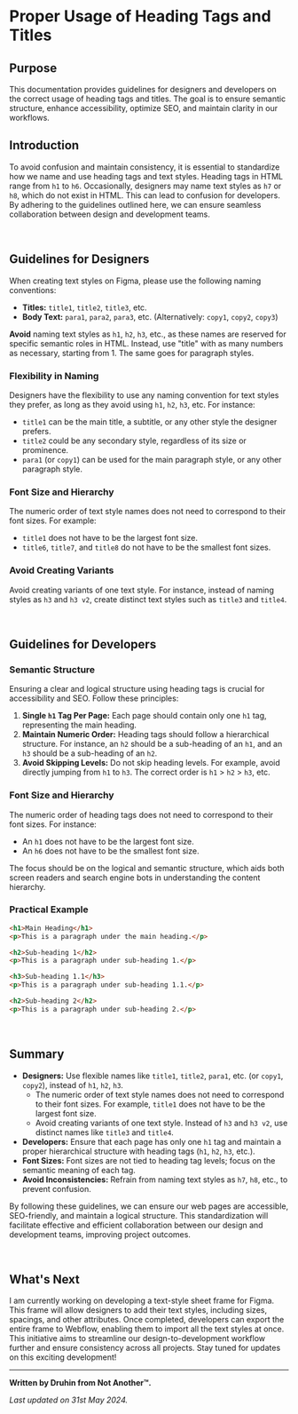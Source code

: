 # Proper Usage of Heading Tags and Titles

## Purpose

This documentation provides guidelines for designers and developers on the correct usage of heading tags and titles. The goal is to ensure semantic structure, enhance accessibility, optimize SEO, and maintain clarity in our workflows.

## Introduction

To avoid confusion and maintain consistency, it is essential to standardize how we name and use heading tags and text styles. Heading tags in HTML range from `h1` to `h6`. Occasionally, designers may name text styles as `h7` or `h8`, which do not exist in HTML. This can lead to confusion for developers. By adhering to the guidelines outlined here, we can ensure seamless collaboration between design and development teams.

<br>

## Guidelines for Designers

When creating text styles on Figma, please use the following naming conventions:

- **Titles:** `title1`, `title2`, `title3`, etc.
- **Body Text:** `para1`, `para2`, `para3`, etc. (Alternatively: `copy1`, `copy2`, `copy3`)

**Avoid** naming text styles as `h1`, `h2`, `h3`, etc., as these names are reserved for specific semantic roles in HTML. Instead, use "title" with as many numbers as necessary, starting from 1. The same goes for paragraph styles.

### Flexibility in Naming

Designers have the flexibility to use any naming convention for text styles they prefer, as long as they avoid using `h1`, `h2`, `h3`, etc. For instance:

- `title1` can be the main title, a subtitle, or any other style the designer prefers.
- `title2` could be any secondary style, regardless of its size or prominence.
- `para1` (or `copy1`) can be used for the main paragraph style, or any other paragraph style.

### Font Size and Hierarchy

The numeric order of text style names does not need to correspond to their font sizes. For example:

- `title1` does not have to be the largest font size.
- `title6`, `title7`, and `title8` do not have to be the smallest font sizes.

### Avoid Creating Variants

Avoid creating variants of one text style. For instance, instead of naming styles as `h3` and `h3 v2`, create distinct text styles such as `title3` and `title4`.

<br>

## Guidelines for Developers

### Semantic Structure

Ensuring a clear and logical structure using heading tags is crucial for accessibility and SEO. Follow these principles:

1. **Single `h1` Tag Per Page:** Each page should contain only one `h1` tag, representing the main heading.
2. **Maintain Numeric Order:** Heading tags should follow a hierarchical structure. For instance, an `h2` should be a sub-heading of an `h1`, and an `h3` should be a sub-heading of an `h2`.
3. **Avoid Skipping Levels:** Do not skip heading levels. For example, avoid directly jumping from `h1` to `h3`. The correct order is `h1` > `h2` > `h3`, etc.

### Font Size and Hierarchy

The numeric order of heading tags does not need to correspond to their font sizes. For instance:

- An `h1` does not have to be the largest font size.
- An `h6` does not have to be the smallest font size.

The focus should be on the logical and semantic structure, which aids both screen readers and search engine bots in understanding the content hierarchy.

### Practical Example

```html
<h1>Main Heading</h1>
<p>This is a paragraph under the main heading.</p>

<h2>Sub-heading 1</h2>
<p>This is a paragraph under sub-heading 1.</p>

<h3>Sub-heading 1.1</h3>
<p>This is a paragraph under sub-heading 1.1.</p>

<h2>Sub-heading 2</h2>
<p>This is a paragraph under sub-heading 2.</p>
```

<br>

## Summary

- **Designers:** Use flexible names like `title1`, `title2`, `para1`, etc. (or `copy1`, `copy2`), instead of `h1`, `h2`, `h3`.
  - The numeric order of text style names does not need to correspond to their font sizes. For example, `title1` does not have to be the largest font size.
  - Avoid creating variants of one text style. Instead of `h3` and `h3 v2`, use distinct names like `title3` and `title4`.
- **Developers:** Ensure that each page has only one `h1` tag and maintain a proper hierarchical structure with heading tags (`h1`, `h2`, `h3`, etc.).
- **Font Sizes:** Font sizes are not tied to heading tag levels; focus on the semantic meaning of each tag.
- **Avoid Inconsistencies:** Refrain from naming text styles as `h7`, `h8`, etc., to prevent confusion.

By following these guidelines, we can ensure our web pages are accessible, SEO-friendly, and maintain a logical structure. This standardization will facilitate effective and efficient collaboration between our design and development teams, improving project outcomes.

<br>

## What's Next

I am currently working on developing a text-style sheet frame for Figma. This frame will allow designers to add their text styles, including sizes, spacings, and other attributes. Once completed, developers can export the entire frame to Webflow, enabling them to import all the text styles at once. This initiative aims to streamline our design-to-development workflow further and ensure consistency across all projects. Stay tuned for updates on this exciting development!

---

**Written by Druhin from Not Another™.**

*Last updated on 31st May 2024.*
